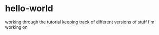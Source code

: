 # hello-world
working through the tutorial
keeping track of different versions of stuff I'm working on
